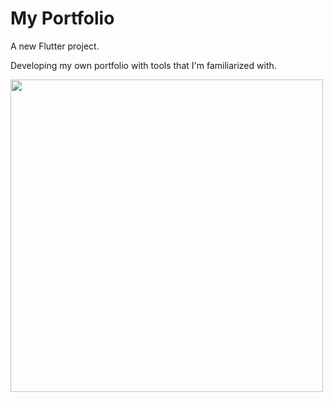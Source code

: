 # My Portfolio

A new Flutter project.

Developing my own portfolio with tools that I'm familiarized with.

<img src=“screenshots\modelo_1.png” width="500" />
